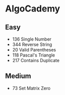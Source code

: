 # AlgoCademy

## Easy


- 136    Single Number
- 344    Reverse String
- 20     Valid Parentheses
- 118    Pascal's Triangle
- 217    Contains Duplicate

## Medium
- 73     Set Matrix Zero

